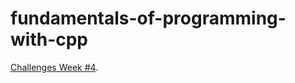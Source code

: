 # fundamentals-of-programming-with-cpp

[Challenges Week #4](https://elzero.org/cpp-assignments-lesson-24-to-29/).